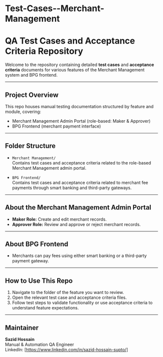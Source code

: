 # Test-Cases--Merchant-Management

# QA Test Cases and Acceptance Criteria Repository

Welcome to the repository containing detailed **test cases** and **acceptance criteria** documents for various features of the Merchant Management system and BPG frontend.

---

## Project Overview

This repo houses manual testing documentation structured by feature and module, covering:

- Merchant Management Admin Portal (role-based: Maker & Approver)
- BPG Frontend (merchant payment interface)

---

## Folder Structure

- `Merchant Management/`  
  Contains test cases and acceptance criteria related to the role-based Merchant Management admin portal.

- `BPG Frontend/`  
  Contains test cases and acceptance criteria related to merchant fee payments through smart banking and third-party gateways.

---

## About the Merchant Management Admin Portal

- **Maker Role:** Create and edit merchant records.
- **Approver Role:** Review and approve or reject merchant records.

---

## About BPG Frontend

- Merchants can pay fees using either smart banking or a third-party payment gateway.

---

## How to Use This Repo

1. Navigate to the folder of the feature you want to review.
2. Open the relevant test case and acceptance criteria files.
3. Follow test steps to validate functionality or use acceptance criteria to understand feature expectations.

---

## Maintainer

**Sazid Hossain**  
Manual & Automation QA Engineer  
LinkedIn: [https://www.linkedin.com/in/sazid-hossain-supto/]  
